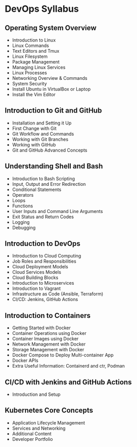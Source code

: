 # DevOps Syllabus


## Operating System Overview
- Introduction to Linux
- Linux Commands
- Text Editors and Tmux
- Linux Filesystem
- Package Management
- Managing Linux Services
- Linux Processes
- Networking Overview & Commands
- System Security
- Install Ubuntu in VirtualBox or Laptop
- Install the Vim Editor

## Introduction to Git and GitHub
- Installation and Setting it Up
- First Change with Git
- Git Workflow and Commands
- Working with Git Branches
- Working with GitHub
- Git and GitHub Advanced Concepts

## Understanding Shell and Bash
- Introduction to Bash Scripting
- Input, Output and Error Redirection
- Conditional Statements
- Operators
- Loops
- Functions
- User Inputs and Command Line Arguments
- Exit Status and Return Codes
- Logging
- Debugging

## Introduction to DevOps
- Introduction to Cloud Computing
- Job Roles and Responsibilities
- Cloud Deployment Models
- Cloud Services Models
- Cloud Building Blocks
- Introduction to Microservices
- Introduction to Vagrant
- Infrastructure as Code (Ansible, Terraform)
- CI/CD: Jenkins, GitHub Actions

## Introduction to Containers
- Getting Started with Docker
- Container Operations using Docker
- Container Images using Docker
- Network Management with Docker
- Storage Management with Docker
- Docker Compose to Deploy Multi-container App
- Docker APIs
- Extra Useful Information: Containerd and ctr, Podman

## CI/CD with Jenkins and GitHub Actions
- Introduction and Setup

## Kubernetes Core Concepts
- Application Lifecycle Management
- Services and Networking
- Additional Content
- Developer Portfolio
